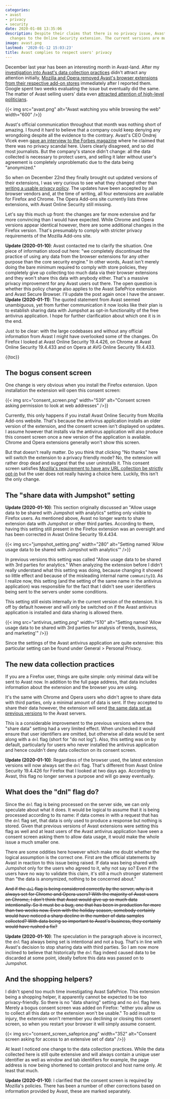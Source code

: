 ```yaml
---
categories:
- avast
- privacy
- security
date: 2020-01-08 13:35:06
description: Despite their claims that there is no privacy issue, Avast has made considerable
  changes to the Online Security extension. The current versions are much more privacy-friendly.
image: avast.png
lastmod: '2020-01-12 15:03:23'
title: Avast complies to respect users' privacy
---
```


December last year has been an interesting month in Avast-land. After my [investigation into Avast's data collection practices](/2019/10/28/avast-online-security-and-avast-secure-browser-are-spying-on-you/) didn't attract any attention initially, [Mozilla and Opera removed Avast's browser extensions from their respective add-on stores](/2019/12/03/mozilla-removes-avast-extensions-from-their-add-on-store-what-will-google-do/) immediately after I reported them. Google spent two weeks evaluating the issue but eventually did the same. The matter of Avast selling users' data even [attracted attention of high-level politicians](https://www.vice.com/en_us/article/v744v9/senator-ron-wyden-asks-avast-selling-users-browsing-data).

{{< img src="avast.png" alt="Avast watching you while browsing the web" width="600" />}}

Avast's official communication throughout that month was nothing short of amazing. I found it hard to believe that a company could keep denying any wrongdoing despite all the evidence to the contrary. Avast's CEO Ondrej Vlcek even [gave an interview to the Forbes magazine](https://www.forbes.com/sites/thomasbrewster/2019/12/09/are-you-one-of-avasts-400-million-users-this-is-why-it-collects-and-sells-your-web-habits/) where he claimed that there was no privacy scandal here. Users clearly disagreed, and so did most journalists. But the company's stance didn't change: all the data collected is necessary to protect users, and selling it later without user's agreement is completely unproblematic due to the data being "anonymized."

So when on December 22nd they finally brought out updated versions of their extensions, I was very curious to see what they changed other than [writing a usable privacy policy](https://addons.mozilla.org/addon/avast-online-security/privacy/). The updates have been accepted by all browser vendors and, at the time of writing, all four extensions are available for Firefox and Chrome. The Opera Add-ons site currently lists three extensions, with Avast Online Security still missing.

Let's say this much up front: the changes are far more extensive and far more convincing than I would have expected. While Chrome and Opera versions appear identical however, there are some additional changes in the Firefox version. That's presumably to comply with stricter privacy requirements of the Mozilla Add-ons site.

**Update (2020-01-10)**: Avast contacted me to clarify the situation. One piece of information stood out here: "we completely discontinued the practice of using any data from the browser extensions for any other purpose than the core security engine." In other words, Avast isn't merely doing the bare minimum required to comply with store policies, they completely give up collecting too much data via their browser extensions and they won't share this data with anybody either. That's a massive privacy improvement for any Avast users out there. The open question is whether this policy change also applies to the Avast SafePrice extension and Avast Secure Browser. I'll update the post again once I have the answer. **Update (2020-01-11)**: The quoted statement from Avast seemed unambiguous, yet from further communication it now looks like their plan is to establish sharing data with Jumpshot as opt-in functionality of the free antivirus application. I hope for further clarification about which one it is in the end.

Just to be clear: with the large codebases and without any official information from Avast I might have overlooked some of the changes. On Firefox I looked at Avast Online Security 19.4.426, on Chrome at Avast Online Security 19.4.433 and on Opera at AVG Online Security 19.4.433.

{{toc}}

## The bogus consent screen

One change is very obvious when you install the Firefox extension. Upon installation the extension will open this consent screen:

{{< img src="consent_screen.png" width="539" alt="Consent screen asking permission to look at web addresses" />}}

Currently, this only happens if you install Avast Online Security from Mozilla Add-ons website. That's because the antivirus application installs an older version of the extension, and the consent screen isn't displayed on updates. I assume however that installs via the antivirus application will also produce this consent screen once a new version of the application is available. Chrome and Opera extensions generally won't show this screen.

But that doesn't really matter. Do you think that clicking "No thanks" here will switch the extension to a privacy friendly mode? No, the extension will rather drop dead and suggest that the user uninstalls it. This consent screen satisfies [Mozilla's requirement to have any URL collection be strictly opt-in](https://extensionworkshop.com/documentation/publish/add-on-policies/#data-disclosure-collection-and-management) but the user does not really having a choice here. Luckily, this isn't the only change.

## The "share data with Jumpshot" setting

**Update (2020-01-10)**: This section originally discussed an "Allow usage data to be shared with Jumpshot with analytics" setting only visible to Firefox users. As mentioned above, Avast no longer wants to share extension data with Jumpshot or other third parties. According to them, having this setting still present in the Firefox extension was an oversight and has been corrected in Avast Online Security 19.4.434.

{{< img src="jumpshot_setting.png" width="280" alt="Setting named 'Allow usage data to be shared with Jumpshot with analytics'" />}}

In previous versions this setting was called "Allow usage data to be shared with 3rd parties for analytics." When analyzing the extension before I didn't really understand what this setting was doing, because changing it showed so little effect and because of the misleading internal name `communityIQ`. As I realize now, this setting (and the setting of the same name in the antivirus application) was responsible for the fact that I didn't see user identifiers being sent to the servers under some conditions.

This setting still exists internally in the current version of the extension. It is off by default however and will only be switched on if the Avast antivirus application is installed and data sharing is allowed there.

{{< img src="antivirus_setting.png" width="510" alt="Setting named 'Allow usage data to be shared with 3rd parties for analysis of trends, business, and marketing'" />}}

Since the settings of the Avast antivirus application are quite extensive: this particular setting can be found under General &gt; Personal Privacy.

## The new data collection practices

If you are a Firefox user, things are quite simple: only minimal data will be sent to Avast now. In addition to the full page address, that data includes information about the extension and the browser you are using.

It's the same with Chrome and Opera users who didn't agree to share data with third parties, only a minimal amount of data is sent. If they accepted to share their data however, the extension will send [the same data set as previous versions](/2019/10/28/avast-online-security-and-avast-secure-browser-are-spying-on-you/#what-data-is-being-sent) to the Avast servers.

This is a considerable improvement to the previous versions where the "share data" setting had a very limited effect. When unchecked it would ensure that user identifiers are omitted, but otherwise all data would be sent along with a `dnl` flag (short for "do not log"). Also, this setting was on by default, particularly for users who never installed the antivirus application and hence couldn't deny data collection on its consent screen.

**Update (2020-01-10)**: Regardless of the browser used, the latest extension versions will now always set the `dnl` flag. That's different from Avast Online Security 19.4.426 for Firefox that I looked at two days ago. According to Avast, this flag no longer serves a purpose and will go away eventually.

## What does the "dnl" flag do?

Since the `dnl` flag is being processed on the server side, we can only speculate about what it does. It would be logical to assume that it is being processed according to its name: if data comes in with a request that has the `dnl` flag set, that data is only used to produce a response but nothing is stored. Given that previous versions of Avast extensions were setting this flag as well and at least users of the Avast antivirus application have seen a consent screen asking them to allow data usage, it would make the whole issue a much smaller one.

There are some oddities here however which make me doubt whether the logical assumption is the correct one. First are the official statements by Avast in reaction to this issue being raised. If data was being shared with Jumpshot only for the users who agreed to it, why not say so? Even if the users have no way to validate this claim, it's still a much stronger statement than "the data is anonymized, nothing to be concerned about."

<strike>And if the `dnl` flag is being considered correctly by the server, why is it always set for Chrome and Opera users? With the majority of Avast users on Chrome, I don't think that Avast would give up so much data intentionally. So it must be a bug, one that has been in production for more than two weeks now. Even with the holiday season, somebody certainly would have noticed a sharp decline in the number of data samples collected? With data being so important to Avast's business, they certainly would have rushed a fix?</strike>

**Update (2020-01-10)**: The speculation in the paragraph above is incorrect, the `dnl` flag always being set is intentional and not a bug. That's in line with Avast's decision to stop sharing data with third parties. So I am now more inclined to believe that historically the `dnl` flag indeed caused data to be discarded at some point, ideally before this data was passed on to Jumpshot.

## And the shopping helpers?

I didn't spend too much time investigating Avast SafePrice. This extension being a shopping helper, it apparently cannot be expected to be too privacy-friendly. So there is no "data sharing" setting and no `dnl` flag here. Merely a bogus consent screen was added on Firefox: "either you allow us to collect all this data or the extension won't be usable." To add insult to injury, the extension won't remember you declining or closing this consent screen, so when you restart your browser it will simply assume consent.

{{< img src="consent_screen_safeprice.png" width="352" alt="Consent screen asking for access to an extensive set of data" />}}

At least I noticed one change to the data collection practices. While the data collected here is still quite extensive and will always contain a unique user identifier as well as window and tab identifiers for example, the page address is now being shortened to contain protocol and host name only. At least that much.

**Update (2020-01-10)**: I clarified that the consent screen is required by Mozilla's policies. There has been a number of other corrections based on information provided by Avast, these are marked separately.